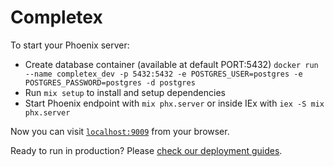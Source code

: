 # Completex

To start your Phoenix server:
  * Create database container (available at default PORT:5432)
  `docker run --name completex_dev -p 5432:5432 -e POSTGRES_USER=postgres -e POSTGRES_PASSWORD=postgres -d postgres`
  * Run `mix setup` to install and setup dependencies
  * Start Phoenix endpoint with `mix phx.server` or inside IEx with `iex -S mix phx.server`

Now you can visit [`localhost:9009`](http://localhost:9009) from your browser.

Ready to run in production? Please [check our deployment guides](https://hexdocs.pm/phoenix/deployment.html).

